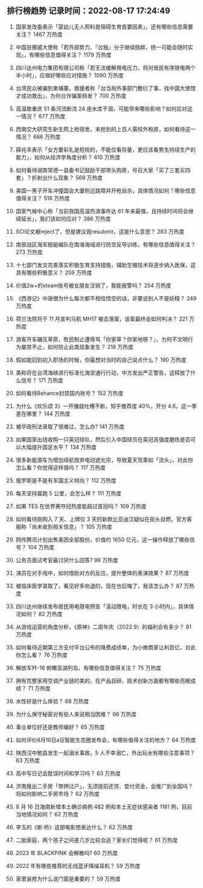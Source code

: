 
## 排行榜趋势 记录时间：2022-08-17 17:24:49
  
  1. 国家发改委表示「婴幼儿无人照料是阻碍生育首要因素」，还有哪些信息需要关注？ 1467 万热度
    
  2. 中国驻挪威大使称「若外部势力、『台独』分子继续挑衅，统一可能会随时实现」，有哪些信息值得关注？ 1179 万热度
    
  3. 四川达州电力集团有限公司称「若无法缓解用电压力，将对居民有序限电两个半小时」，应做好哪些应对措施？ 1090 万热度
    
  4. 台湾民众被骗到柬埔寨，救援者称「台当局外事部门敷衍了事，找中国大使馆才成功救出」，为何台诈骗案频发？ 700 万热度
    
  5. 高温致重庆 51 条河流断流 24 座水库干涸，可能带来哪些影响？如何应对这一情况？ 677 万热度
    
  6. 西南交大研究生新生网上抢宿舍，未抢到的上百人需校外租房，如何看待这一情况？ 666 万热度
    
  7. 薛兆丰表示「女方要彩礼是短视的，不能仅看存量，更应该看男生持续生产的能力」，如何从经济学角度分析？ 610 万热度
    
  8. 如何看待湖南常德一县委书记鼓励干部带头购房，号召大家「买了三套买四套」？折射出什么现象？ 569 万热度
    
  9. 美国一男子开车冲撞国会大厦附近路障并开枪自杀，具体情况如何？哪些信息值得关注？ 518 万热度
    
  10. 国家气候中心称「当前我国高温热浪事件达 61 年来最强，且持续时间将会继续延长」，我们该如何应对？ 386 万热度
    
  11. SCI论文被reject了，但是建议我resubmit，这是什么意思？ 283 万热度
    
  12. 南部战区海军舰艇编队在南海海域进行防空反导训练，有哪些信息值得关注？ 273 万热度
    
  13. 十七部门发文完善落实积极生育支持措施，辅助生殖技术将逐步纳入医保，这具有哪些积极意义？ 259 万热度
    
  14. 价值2w+的steam账号被女朋友注销了，我能报警吗？ 254 万热度
    
  15. 《西游记》中唐僧为什么每次都不相信悟空的话，非要说别人不是妖精？ 249 万热度
    
  16. 荷兰法院将于 11 月宣判马航 MH17 被击落案，该案最终会如何判决？ 221 万热度
    
  17. 游客开车碾压草原，牧民制止遭辱骂「你家草？你家地呀？」，为何不文明行为屡禁不止，如何防止此类现象发生？ 218 万热度
    
  18. 假如能回到初入职场的时候，你最想对当时的自己说点什么？ 190 万热度
    
  19. 美称将在台湾海峡进行标准化海空通行行动，中方发出严正警告，这释放了什么信号？ 171 万热度
    
  20. 如何看待Behance封禁国内账号？ 152 万热度
    
  21. 为什么《欢乐颂 3》一开播就吐槽不断，知乎推荐度 40%，开分 4.6，这一季差在哪里？ 144 万热度
    
  22. 被华政刑法录取了很难过，怎么办? 141 万热度
    
  23. 如果国家出钱收购一只英冠球队，然后引入中国球员在英冠高强度磨炼是否可以大幅提升国足水平？ 134 万热度
    
  24. 很多新能源车为增加续航放弃电动遮光帘，导致夏天驾乘如「烫头」，对此你怎么看？你觉得这样值吗？ 117 万热度
    
  25. 俄罗斯是不是有军国主义倾向？ 112 万热度
    
  26. 每天坚持晨跑 5 公里，会怎么样？ 111 万热度
    
  27. 如果 TES 在世界赛夺冠热度能超过首冠吗？ 109 万热度
    
  28. 如何看待刚购入 7 天、上牌仅 3 天的新款比亚迪汉疑似在街头自燃，官方客服称「尚未收到相关信息」？ 105 万热度
    
  29. 网传腾讯计划出售美团全部股份，价值约 1650 亿元，这一操作释放了哪些信号？ 104 万热度
    
  30. 公务员面试考官最讨厌什么回答? 99 万热度
    
  31. 演员在对手戏中，如何借助对方的反应，提升整体的表演效果？ 87 万热度
    
  32. 被临床医学录取了，看见好多劝退的，现在也后悔了，我该怎么办？ 87 万热度
    
  33. 四川达州继续发布居民用电限电预告「滚动限电，时长在 3 小时内」，具体情况如何？ 82 万热度
    
  34. 从游戏运营的角度分析，《原神》二周年庆（2022.9）的福利会有多少？ 81 万热度
    
  35. 如何看待近期第三方支付平台公布的降费成绩单，为小微商家让利百亿，对此你怎么看？ 76 万热度
    
  36. 解放军歼-16 俯瞰澎湖列岛，有哪些信息值得关注？ 75 万热度
    
  37. 拥有完整家用空调产业链的美的，在产品自研、技术创新方面都有哪些亮眼成绩？ 71 万热度
    
  38. 水性好是什么体验？ 68 万热度
    
  39. 为什么保守秘密对有些人来说相当困难？ 66 万热度
    
  40. 事业单位好还是教师编好？ 65 万热度
    
  41. 如何评价8月16日a豆智能生态圈发布会，有哪些值得关注的地方？ 64 万热度
    
  42. 陕西汉中勉县发生一起溺水事故，5 人不幸溺亡，外出玩水有哪些注意事项？ 63 万热度
    
  43. 高中写日记会耽误时间和学习吗？ 63 万热度
    
  44. 济南推出二手房「带押过户」，无须提前还贷、垫付资金，会推广到全国吗？将如何影响二手房市场？ 62 万热度
    
  45. 8 月 16 日海南新增本土确诊病例 482 例和本土无症状感染者 1181 例，目前当地情况如何？ 62 万热度
    
  46. 李玉的《断·桥》这部电影想表达什么？ 62 万热度
    
  47. 二胎家庭，两个孩子之间差几岁比较合适？家长们觉得呢？ 61 万热度
    
  48. 2023 年 BLACKPINK 会解散吗? 60 万热度
    
  49. 2022 年有哪些推荐的无线蓝牙降噪耳机？ 59 万热度
    
  50. 家里装修为什么说门窗是重要的？ 59 万热度
    